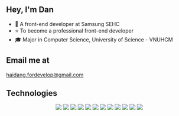 ## Hey, I'm Dan

- 🏢 A front-end developer at Samsung SEHC 
- ⭐ To become a professional front-end developer
- 🎓 Major in Computer Science, University of Science - VNUHCM

## Email me at

haidang.fordevelop@gmail.com

## Technologies

<div align="center">
   <a href="https://developer.mozilla.org/en-US/docs/Web/HTML"><img src="https://skillicons.dev/icons?i=html" /></a>
   <a href="https://developer.mozilla.org/en-US/docs/Web/CSS"><img src="https://skillicons.dev/icons?i=css" /></a>
   <a href="https://developer.mozilla.org/en-US/docs/Web/JavaScript"><img src="https://skillicons.dev/icons?i=js" /></a>
   <a href="https://www.typescriptlang.org"><img src="https://skillicons.dev/icons?i=ts" /></a>
   <a href="https://vite.dev"><img src="https://skillicons.dev/icons?i=vite" /></a>
   <a href="https://react.dev"><img src="https://skillicons.dev/icons?i=react" /></a>
   <a href="https://nextjs.org"><img src="https://skillicons.dev/icons?i=nextjs" /></a>
   <a href="https://redux-toolkit.js.org"><img src="https://skillicons.dev/icons?i=redux" /></a>
   <a href="https://tailwindcss.com"><img src="https://skillicons.dev/icons?i=tailwind" /></a>
   <a href="https://getbootstrap.com"><img src="https://skillicons.dev/icons?i=bootstrap" /></a>
   <a href="https://styled-components.com"><img src="https://skillicons.dev/icons?i=styledcomponents" /></a>
   <a href="https://rxjs.dev"><img src="https://skillicons.dev/icons?i=reactivex" /></a>
</div>



